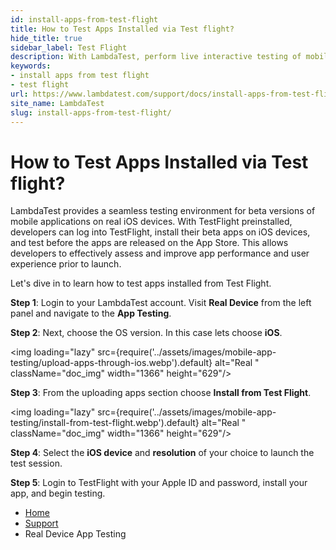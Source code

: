 ```yaml
---
id: install-apps-from-test-flight
title: How to Test Apps Installed via Test flight?
hide_title: true
sidebar_label: Test Flight
description: With LambdaTest, perform live interactive testing of mobile applications on Android emulators and iOS simulators and ensure your apps work seamlessly across multiple versions of Android emulators and iOS simulators.
keywords:
- install apps from test flight
- test flight
url: https://www.lambdatest.com/support/docs/install-apps-from-test-flight/
site_name: LambdaTest
slug: install-apps-from-test-flight/
---
```


<script type="application/ld+json"
      dangerouslySetInnerHTML={{ __html: JSON.stringify({
       "@context": "https://schema.org",
        "@type": "BreadcrumbList",
        "itemListElement": [{
          "@type": "ListItem",
          "position": 1,
          "name": "LambdaTest",
          "item": "https://www.lambdatest.com"
        },{
          "@type": "ListItem",
          "position": 2,
          "name": "Support",
          "item": "https://www.lambdatest.com/support/docs/"
        },{
          "@type": "ListItem",
          "position": 3,
          "name": "How to Test Apps Installed via Test flight?",
          "item": "https://www.lambdatest.com/support/docs/install-apps-from-test-flight/"
        }]
      })
    }}
></script>

# How to Test Apps Installed via Test flight?

LambdaTest provides a seamless testing environment for beta versions of mobile applications on real iOS devices. With TestFlight preinstalled, developers can log into TestFlight, install their beta apps on iOS devices, and test before the apps are released on the App Store. This allows developers to effectively assess and improve app performance and user experience prior to launch.

Let's dive in to learn how to test apps installed from Test Flight.

**Step 1**: Login to your LambdaTest account. Visit **Real Device** from the left panel and navigate to the **App Testing**.

**Step 2**: Next, choose the OS version. In this case lets choose **iOS**.

<img loading="lazy" src={require('../assets/images/mobile-app-testing/upload-apps-through-ios.webp').default} alt="Real "  className="doc_img" width="1366" height="629"/>

**Step 3**: From the uploading apps section choose **Install from Test Flight**.

<img loading="lazy" src={require('../assets/images/mobile-app-testing/install-from-test-flight.webp').default} alt="Real "  className="doc_img" width="1366" height="629"/>

**Step 4**: Select the **iOS device** and **resolution** of your choice to launch the test session.

**Step 5**: Login to TestFlight with your Apple ID and password, install your app, and begin testing.



<nav aria-label="breadcrumbs">
  <ul className="breadcrumbs">
    <li className="breadcrumbs__item">
      <a className="breadcrumbs__link" href="https://www.lambdatest.com">
        Home
      </a>
    </li>
    <li className="breadcrumbs__item">
      <a className="breadcrumbs__link" target="_self" href="https://www.lambdatest.com/support/docs/">
        Support
      </a>
    </li>
    <li className="breadcrumbs__item breadcrumbs__item--active">
      <span className="breadcrumbs__link">
        Real Device App Testing
      </span>
    </li>
  </ul>
</nav>